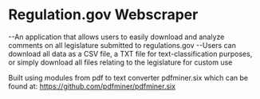 # Regulation.gov Webscraper


--An application that allows users to easily download and analyze comments on all legislature submitted to regulations.gov
--Users can download all data as a CSV file, a TXT file for text-classification purposes, or simply download all files relating to the legislature for custom use




Built using modules from pdf to text converter pdfminer.six which can be found at: https://github.com/pdfminer/pdfminer.six